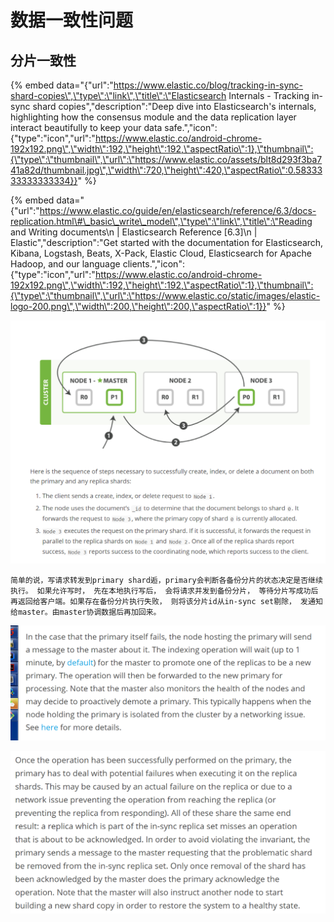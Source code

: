 # 数据一致性问题

## 分片一致性

{% embed data="{\"url\":\"https://www.elastic.co/blog/tracking-in-sync-shard-copies\",\"type\":\"link\",\"title\":\"Elasticsearch Internals - Tracking in-sync shard copies\",\"description\":\"Deep dive into Elasticsearch\'s internals, highlighting how the consensus module and the data replication layer interact beautifully to keep your data safe.\",\"icon\":{\"type\":\"icon\",\"url\":\"https://www.elastic.co/android-chrome-192x192.png\",\"width\":192,\"height\":192,\"aspectRatio\":1},\"thumbnail\":{\"type\":\"thumbnail\",\"url\":\"https://www.elastic.co/assets/blt8d293f3ba741a82d/thumbnail.jpg\",\"width\":720,\"height\":420,\"aspectRatio\":0.5833333333333334}}" %}

{% embed data="{\"url\":\"https://www.elastic.co/guide/en/elasticsearch/reference/6.3/docs-replication.html\#\_basic\_write\_model\",\"type\":\"link\",\"title\":\"Reading and Writing documents\\n        \| Elasticsearch Reference \[6.3\]\\n      \| Elastic\",\"description\":\"Get started with the documentation for Elasticsearch, Kibana, Logstash, Beats, X-Pack, Elastic Cloud, Elasticsearch for Apache Hadoop, and our language clients.\",\"icon\":{\"type\":\"icon\",\"url\":\"https://www.elastic.co/android-chrome-192x192.png\",\"width\":192,\"height\":192,\"aspectRatio\":1},\"thumbnail\":{\"type\":\"thumbnail\",\"url\":\"https://www.elastic.co/static/images/elastic-logo-200.png\",\"width\":200,\"height\":200,\"aspectRatio\":1}}" %}

![](../.gitbook/assets/image%20%2814%29.png)

    简单的说，写请求转发到primary shard逅，primary会判断各备份分片的状态决定是否继续执行。 如果允许写时， 先在本地执行写后， 会将请求并发到备份分片， 等待分片写成功后再返回给客户端。如果存在备份分片执行失败， 则将该分片id从in-sync set剔除， 发通知给master。由master协调数据后再加回来。

![](../.gitbook/assets/image%20%281%29.png)

![](../.gitbook/assets/image%20%2811%29.png)

